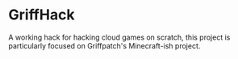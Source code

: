 # GriffHack
A working hack for hacking cloud games on scratch, this project is particularly focused on Griffpatch's Minecraft-ish project.
